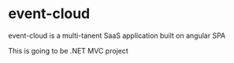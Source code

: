 # event-cloud
event-cloud is a multi-tanent SaaS application built on angular SPA

This is going to be .NET MVC project
